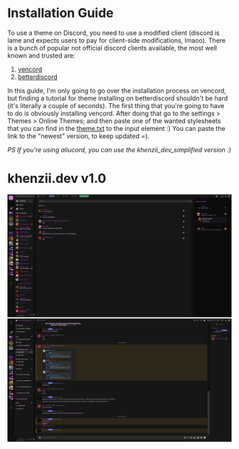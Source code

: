 # Installation Guide
To use a theme on Discord, you need to use a modified client (discord is lame and expects users to pay for client-side modifications, lmaoo). There is a bunch of popular not official discord clients available, the most well known and trusted are:
1. [vencord](https://vencord.dev/)
2. [betterdiscord](https://betterdiscord.app/)

In this guide, I'm only going to go over the installation process on vencord, but finding a tutorial for theme installing on betterdiscord shouldn't be hard (it's literally a couple of seconds). The first thing that you're going to have to do is obviously installing vencord. After doing that go to the settings > Themes > Online Themes; and then paste one of the wanted stylesheets that you can find in the [theme.txt](https://github.com/Khenziii/custom-themes/blob/master/discord/theme.txt) to the input element :) You can paste the link to the "newest" version, to keep updated =).

*PS If you're using aliucord, you can use the khenzii_dev_simplified version :)*

# khenzii.dev v1.0
![A preview image should render here :v](https://raw.githubusercontent.com/Khenziii/custom-themes/master/discord/previews/khenzii_dev_v1-0/1.png)
![A preview image should render here :P](https://raw.githubusercontent.com/Khenziii/custom-themes/master/discord/previews/khenzii_dev_v1-0/2.png)